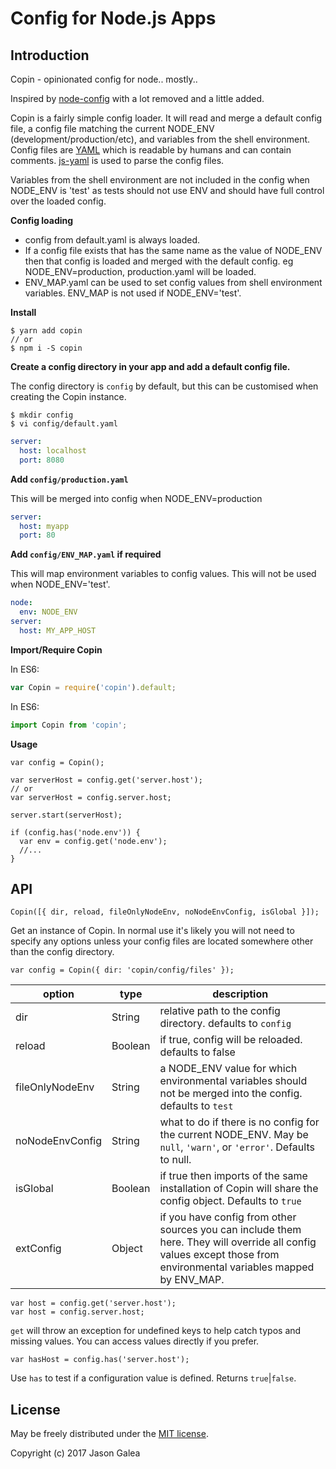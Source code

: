 Config for Node.js Apps
=======================

Introduction
------------

Copin - opinionated config for node.. mostly..

Inspired by [node-config](https://github.com/lorenwest/node-config) with a lot
removed and a little added.

Copin is a fairly simple config loader. It will read and merge a default config
file, a config file matching the current NODE_ENV (development/production/etc),
and variables from the shell environment. Config files are [YAML](http://yaml.org/)
which is readable by humans and can contain comments.
[js-yaml](https://github.com/nodeca/js-yaml) is used to parse the config files.

Variables from the shell environment are not included in the config when NODE_ENV
is 'test' as tests should not use ENV and should have full control over the loaded
config.

**Config loading**

* config from default.yaml is always loaded.
* If a config file exists that has the same name as the value of NODE_ENV then
that config is loaded and merged with the default config. eg NODE_ENV=production,
production.yaml will be loaded.
* ENV_MAP.yaml can be used to set config values from shell environment variables. ENV_MAP is not used if NODE_ENV='test'.

**Install**

```shell
$ yarn add copin
// or
$ npm i -S copin
```

**Create a config directory in your app and add a default config file.**

The config directory is `config` by default, but this can be customised when
creating the Copin instance.

```shell
$ mkdir config
$ vi config/default.yaml
```
```yaml
server:
  host: localhost
  port: 8080
```

**Add `config/production.yaml`**

This will be merged into config when NODE_ENV=production

```yaml
server:
  host: myapp
  port: 80
```

**Add `config/ENV_MAP.yaml` if required**

This will map environment variables to config values.
This will not be used when NODE_ENV='test'.

```yaml
node:
  env: NODE_ENV
server:
  host: MY_APP_HOST
```

**Import/Require Copin**

In ES6:
```js
var Copin = require('copin').default;
```

In ES6:
```js
import Copin from 'copin';
```

**Usage**
```
var config = Copin();

var serverHost = config.get('server.host');
// or
var serverHost = config.server.host;

server.start(serverHost);

if (config.has('node.env')) {
  var env = config.get('node.env');
  //...
}
```

API
---

`Copin([{ dir, reload, fileOnlyNodeEnv, noNodeEnvConfig, isGlobal }]);`

Get an instance of Copin. In normal use it's likely you will not need to specify
any options unless your config files are located somewhere other than the config
directory.

```
var config = Copin({ dir: 'copin/config/files' });
```

option          | type    | description
----------------|---------|------------
dir             | String  | relative path to the config directory. defaults to `config`
reload          | Boolean | if true, config will be reloaded. defaults to false
fileOnlyNodeEnv | String  | a NODE_ENV value for which environmental variables should not be merged into the config. defaults to `test`
noNodeEnvConfig | String  | what to do if there is no config for the current NODE_ENV. May be `null`, `'warn'`, or `'error'`. Defaults to null.
isGlobal        | Boolean | if true then imports of the same installation of Copin will share the config object. Defaults to `true`
extConfig       | Object  | if you have config from other sources you can include them here. They will override all config values except those from environmental variables mapped by ENV_MAP.

```
var host = config.get('server.host');
var host = config.server.host;
```
`get` will throw an exception for undefined keys to help catch typos and missing values.
You can access values directly if you prefer.

```
var hasHost = config.has('server.host');
```
Use `has` to test if a configuration value is defined. Returns `true`|`false`.

License
-------

May be freely distributed under the [MIT license](https://raw.githubusercontent.com/lecstor/copin/master/LICENSE).

Copyright (c) 2017 Jason Galea
